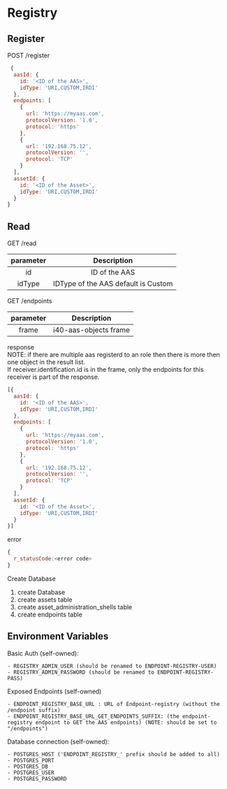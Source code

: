 # Registry

## Register 

POST /register

```javascript
 {
  aasId: {
    id: '<ID of the AAS>',
    idType: 'URI,CUSTOM,IRDI'
  },
  endpoints: [
    {
      url: 'https://myaas.com',
      protocolVersion: '1.0',
      protocol: 'https'
    },
    {
      url: '192.168.75.12',
      protocolVersion: '',
      protocol: 'TCP'
    }
  ],
  assetId: {
    id: '<ID of the Asset>',
    idType: 'URI,CUSTOM,IRDI'
  }
}
```

## Read

GET /read
 
| parameter |             Description             |
| :-------: | :---------------------------------: |
|    id     |            ID of the AAS            |
|  idType   | IDType of the AAS default is Custom |

GET /endpoints
 
| parameter |      Description      |
| :-------: | :-------------------: |
|   frame   | i40-aas-objects frame |

response </br>
NOTE: if there are multiple aas registerd to an role then there is more then one object in the result list.  </br>
If receiver.identification.id is in the frame, only the endpoints for this receiver is part of the response. 
```javascript
[{
  aasId: {
    id: '<ID of the AAS>',
    idType: 'URI,CUSTOM,IRDI'
  },
  endpoints: [
    {
      url: 'https://myaas.com',
      protocolVersion: '1.0',
      protocol: 'https'
    },
    {
      url: '192.168.75.12',
      protocolVersion: '',
      protocol: 'TCP'
    }
  ],
  assetId: {
    id: '<ID of the Asset>',
    idType: 'URI,CUSTOM,IRDI'
  }
}]
```

error
```javascript
{
  r_statusCode:<error code>
}
```

Create Database 

1. create Database
2. create assets table 
3. create asset_administration_shells table
4. create endpoints table 


## Environment Variables

Basic Auth (self-owned):
```
- REGISTRY_ADMIN_USER (should be renamed to ENDPOINT-REGISTRY-USER)
- REGISTRY_ADMIN_PASSWORD (should be renamed to ENDPOINT-REGISTRY-PASS)
```


Exposed Endpoints (self-owned)
```
- ENDPOINT_REGISTRY_BASE_URL : URL of Endpoint-registry (without the /endpoint suffix)
- ENDPOINT_REGISTRY_BASE_URL_GET_ENDPOINTS_SUFFIX: (the endpoint-registry endpoint to GET the AAS endpoints) (NOTE: should be set to "/endpoints")
```

Database connection (self-owned):

```
- POSTGRES_HOST ('ENDPOINT_REGISTRY_' prefix should be added to all) 
- POSTGRES_PORT
- POSTGRES_DB
- POSTGRES_USER
- POSTGRES_PASSWORD
```
